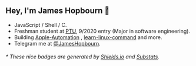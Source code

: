 ## Hey, I'm James Hopbourn 👋

- JavaScript / Shell / C.
- Freshman student at [PTU](https://www.ptu.edu.cn), 9/2020 entry (Major in software engineering).
- Building [Apple-Automation](https://github.com/JamesHopbourn/Apple-Automation) , [learn-linux-command](https://github.com/JamesHopbourn/learn-linux-command) and more.
- Telegram me at [@JamesHopbourn](https://t.me/JamesHopbourn).

<h6>* These nice badges are generated by <a href="https://shields.io/">Shields.io</a> and <a href="https://github.com/spencerwooo/Substats">Substats</a>.</h6>
